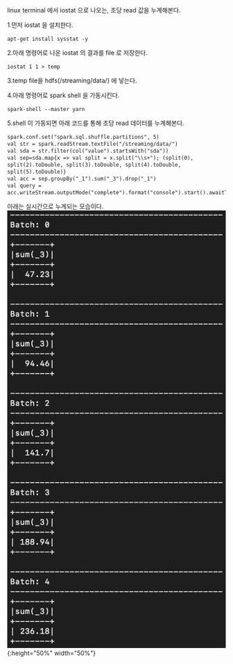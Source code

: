 linux terminal 에서 iostat 으로 나오는, 초당 read  값을 누계해본다.  

1.먼저 iostat 을 설치한다.  


    apt-get install sysstat -y  

2.아래 명령어로 나온 iostat 의 결과를 file 로 저장한다.  


    iostat 1 1 > temp

3.temp file을 hdfs(/streaming/data/) 에 넣는다.

4.아래 명령어로 spark shell 을 가동시킨다.  
 

    spark-shell --master yarn  

5.shell 이 가동되면 아래 코드를 통해 초당 read 데이터를 누계해본다.  


    spark.conf.set("spark.sql.shuffle.partitions", 5)
    val str = spark.readStream.textFile("/streaming/data/")
    val sda = str.filter(col("value").startsWith("sda"))
    val sep=sda.map{x => val split = x.split("\\s+"); (split(0), split(2).toDouble, split(3).toDouble, split(4).toDouble, split(5).toDouble)}
    val acc = sep.groupBy("_1").sum("_3").drop("_1")
    val query = acc.writeStream.outputMode("complete").format("console").start().awaitTermination()
 
아래는 실시간으로 누계되는 모습이다.  
![](/real-time-io-monitoring/acc.png){:height="50%" width="50%"}
